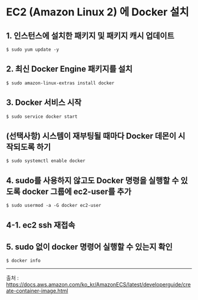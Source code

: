 # EC2 (Amazon Linux 2) 에 Docker 설치

## 1. 인스턴스에 설치한 패키지 및 패키지 캐시 업데이트
```shell
$ sudo yum update -y
```

## 2. 최신 Docker Engine 패키지를 설치
```shell
$ sudo amazon-linux-extras install docker
```

## 3. Docker 서비스 시작
```shell
$ sudo service docker start
```

## (선택사항) 시스템이 재부팅될 때마다 Docker 데몬이 시작되도록 하기
```shell
$ sudo systemctl enable docker
```

## 4. sudo를 사용하지 않고도 Docker 명령을 실행할 수 있도록 docker 그룹에 ec2-user를 추가
```shell
$ sudo usermod -a -G docker ec2-user
```

## 4-1. ec2 ssh 재접속

## 5. sudo 없이 docker 명령어 실행할 수 있는지 확인
```shell
$ docker info 
```

---
출처 : https://docs.aws.amazon.com/ko_kr/AmazonECS/latest/developerguide/create-container-image.html
